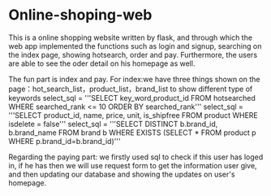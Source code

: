 # Online-shoping-web

This is a online shopping website written by flask, and through which the web app implemented the functions such as login and signup, searching on the index page, showing hotsearch, order and pay. Furthermore, the users are able to see the oder detail on his homepage as well.

The fun part is index and pay. For index:we have three things shown on the page：hot_search_list，product_list，brand_list to show different type of keywords select_sql = '''SELECT key_word,product_id FROM hotsearched WHERE searched_rank <= 10 ORDER BY searched_rank''' select_sql = '''SELECT product_id, name, price, unit, is_shipfree FROM product WHERE isdelete = false''' select_sql = '''SELECT DISTINCT b.brand_id, b.brand_name FROM brand b WHERE EXISTS (SELECT * FROM product p WHERE p.brand_id=b.brand_id)'''

Regarding the paying part: we firstly used sql to check if this user has loged in, if he has then we will use request form to get the information user give, and then updating our database and showing the updates on user's homepage.

